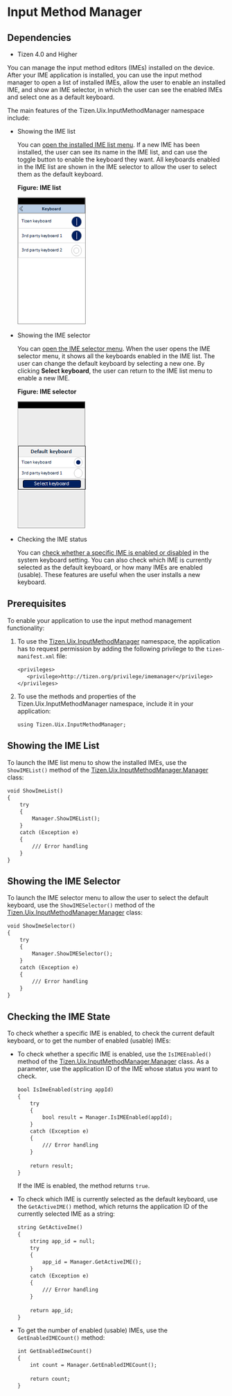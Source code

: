 <a name="manager"></a>
# Input Method Manager
## Dependencies
-   Tizen 4.0 and Higher

You can manage the input method editors (IMEs) installed on the device. After your IME application is installed, you can use the input method manager to open a list of installed IMEs, allow the user to enable an installed IME, and show an IME selector, in which the user can see the enabled IMEs and select one as a default keyboard.

The main features of the Tizen.Uix.InputMethodManager namespace include:

-   Showing the IME list

    You can [open the installed IME list menu](#list). If a new IME has been installed, the user can see its name in the IME list, and can use the toggle button to enable the keyboard they want. All keyboards enabled in the IME list are shown in the IME selector to allow the user to select them as the default keyboard.

    **Figure: IME list**

    ![IME list](./media/ime_list.png)

-   Showing the IME selector

    You can [open the IME selector menu](#selector). When the user opens the IME selector menu, it shows all the keyboards enabled in the IME list. The user can change the default keyboard by selecting a new one. By clicking **Select keyboard**, the user can return to the IME list menu to enable a new IME.

    **Figure: IME selector**

    ![IME selector](./media/ime_selector.png)

-   Checking the IME status

    You can [check whether a specific IME is enabled or disabled](#enable) in the system keyboard setting. You can also check which IME is currently selected as the default keyboard, or how many IMEs are enabled (usable). These features are useful when the user installs a new keyboard.

## Prerequisites

To enable your application to use the input method management functionality:

1.  To use the [Tizen.Uix.InputMethodManager](https://developer.tizen.org/dev-guide/csapi/api/Tizen.Uix.InputMethodManager.html) namespace, the application has to request permission by adding the following privilege to the `tizen-manifest.xml` file:

    ``` 
    <privileges>
       <privilege>http://tizen.org/privilege/imemanager</privilege>
    </privileges>
    ```

2.  To use the methods and properties of the Tizen.Uix.InputMethodManager namespace, include it in your application:

    ``` 
    using Tizen.Uix.InputMethodManager;
    ```

<a name="list"></a>	
## Showing the IME List 

To launch the IME list menu to show the installed IMEs, use the `ShowIMEList()` method of the [Tizen.Uix.InputMethodManager.Manager](https://developer.tizen.org/dev-guide/csapi/api/Tizen.Uix.InputMethodManager.Manager.html) class:

``` 
void ShowImeList()
{
    try
    {
        Manager.ShowIMEList();
    }
    catch (Exception e)
    {
        /// Error handling
    }
}
```

<a name="selector"></a>
## Showing the IME Selector

To launch the IME selector menu to allow the user to select the default keyboard, use the `ShowIMESelector()` method of the [Tizen.Uix.InputMethodManager.Manager](https://developer.tizen.org/dev-guide/csapi/api/Tizen.Uix.InputMethodManager.Manager.html) class:

``` 
void ShowImeSelector()
{
    try
    {
        Manager.ShowIMESelector();
    }
    catch (Exception e)
    {
        /// Error handling
    }
}
```

<a name="enable"></a>
## Checking the IME State

To check whether a specific IME is enabled, to check the current default keyboard, or to get the number of enabled (usable) IMEs:

-   To check whether a specific IME is enabled, use the `IsIMEEnabled()` method of the [Tizen.Uix.InputMethodManager.Manager](https://developer.tizen.org/dev-guide/csapi/api/Tizen.Uix.InputMethodManager.Manager.html) class. As a parameter, use the application ID of the IME whose status you want to check.

    ``` 
    bool IsImeEnabled(string appId)
    {
        try
        {
            bool result = Manager.IsIMEEnabled(appId);
        }
        catch (Exception e)
        {
            /// Error handling
        }

        return result;
    }
    ```

    If the IME is enabled, the method returns `true`.

-   To check which IME is currently selected as the default keyboard, use the `GetActiveIME()` method, which returns the application ID of the currently selected IME as a string:

    ``` 
    string GetActiveIme()
    {
        string app_id = null;
        try
        {
            app_id = Manager.GetActiveIME();
        }
        catch (Exception e)
        {
            /// Error handling
        }

        return app_id;
    }
    ```

-   To get the number of enabled (usable) IMEs, use the `GetEnabledIMECount()` method:

    ``` 
    int GetEnabledImeCount()
    {
        int count = Manager.GetEnabledIMECount();

        return count;
    }
    ```
